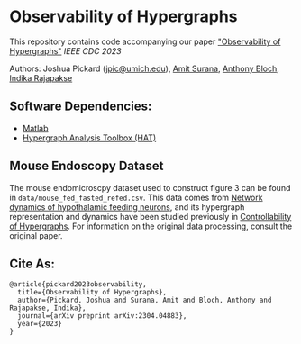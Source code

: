 # Observability of Hypergraphs

This repository contains code accompanying our paper ["Observability of Hypergraphs"](https://arxiv.org/abs/2304.04883) *IEEE CDC 2023*

Authors: Joshua Pickard (jpic@umich.edu), [Amit Surana](https://sites.google.com/site/amitsur99/home?authuser=0), [Anthony Bloch](https://dept.math.lsa.umich.edu/~abloch/), [Indika Rajapakse](https://rajapakse.lab.medicine.umich.edu/home)

## Software Dependencies:
- [Matlab](https://www.mathworks.com/products/matlab.html)
- [Hypergraph Analysis Toolbox (HAT)](https://hypergraph-analysis-toolbox.readthedocs.io/en/latest/)

## Mouse Endoscopy Dataset

The mouse endomicroscpy dataset used to construct figure 3 can be found in `data/mouse_fed_fasted_refed.csv`. This data comes from [Network dynamics of hypothalamic feeding neurons](https://www.pnas.org/doi/10.1073/pnas.2011140118), and its hypergraph representation and dynamics have been studied previously in [Controllability of Hypergraphs](https://ieeexplore.ieee.org/stamp/stamp.jsp?arnumber=9384322). For information on the original data processing, consult the original paper.

## Cite As:

```
@article{pickard2023observability,
  title={Observability of Hypergraphs},
  author={Pickard, Joshua and Surana, Amit and Bloch, Anthony and Rajapakse, Indika},
  journal={arXiv preprint arXiv:2304.04883},
  year={2023}
}
```
